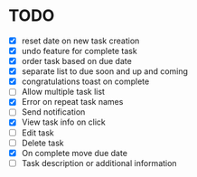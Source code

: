 # TODO

- [x] reset date on new task creation
- [x] undo feature for complete task
- [x] order task based on due date
- [x] separate list to due soon and up and coming
- [x] congratulations toast on complete
- [ ] Allow multiple task list
- [x] Error on repeat task names
- [ ] Send notification
- [x] View task info on click
- [ ] Edit task
- [ ] Delete task
- [x] On complete move due date
- [ ] Task description or additional information
